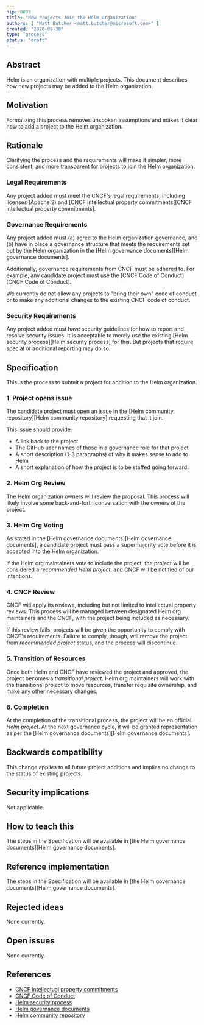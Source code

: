 ```yaml
---
hip: 0003
title: "How Projects Join the Helm Organization"
authors: [ "Matt Butcher <matt.butcher@microsoft.com>" ]
created: "2020-09-30"
type: "process"
status: "draft"
---
```


## Abstract

Helm is an organization with multiple projects. This document describes how new projects may be added to the Helm organization.

## Motivation

Formalizing this process removes unspoken assumptions and makes it clear how to add a project to the Helm organization.

## Rationale

Clarifying the process and the requirements will make it simpler, more consistent, and more transparent for projects to join the Helm organization.

### Legal Requirements

Any project added must meet the CNCF's legal requirements, including licenses (Apache 2) and [CNCF intellectual property commitments][CNCF intellectual property commitments].

### Governance Requirements

Any project added must (a) agree to the Helm organization governance, and (b) have in place a governance structure that meets the requirements set out by the Helm organization in the [Helm governance documents][Helm governance documents].

Additionally, governance requirements from CNCF must be adhered to. For example, any candidate project must use the [CNCF Code of Conduct][CNCF Code of Conduct].

We currently do not allow any projects to "bring their own" code of conduct or to make any additional changes to the existing CNCF code of conduct.

### Security Requirements

Any project added must have security guidelines for how to report and resolve security issues. It is acceptable to merely use the existing [Helm security process][Helm security process] for this. But projects that require special or additional reporting may do so.


## Specification

This is the process to submit a project for addition to the Helm organization.

### 1. Project opens issue

The candidate project must open an issue in the [Helm community repository][Helm community repository] requesting that it join.

This issue should provide:

- A link back to the project
- The GitHub user names of those in a governance role for that project
- A short description (1-3 paragraphs) of why it makes sense to add to Helm
- A short explanation of how the project is to be staffed going forward.

### 2. Helm Org Review

The Helm organization owners will review the proposal. This process will likely involve some back-and-forth conversation with the owners of the project.

### 3. Helm Org Voting

As stated in the [Helm governance documents][Helm governance documents], a candidate project must pass a supermajority vote before it is accepted into the Helm organization.

If the Helm org maintainers vote to include the project, the project will be considered a _recommended Helm project_, and CNCF will be notified of our intentions.

### 4. CNCF Review

CNCF will apply its reviews, including but not limited to intellectual property reviews. This process will be managed between designated Helm org maintainers and the CNCF, with the project being included as necessary.

If this review fails, projects will be given the opportunity to comply with CNCF's requirements. Failure to comply, though, will remove the project from _recommended project_ status, and the process will discontinue.

### 5. Transition of Resources

Once both Helm and CNCF have reviewed the project and approved, the project becomes a _transitional project_. Helm org maintainers will work with the transitional project to move resources, transfer requisite ownership, and make any other necessary changes.

### 6. Completion

At the completion of the transitional process, the project will be an official _Helm project_. At the next governance cycle, it will be granted representation as per the [Helm governance documents][Helm governance documents].



## Backwards compatibility

This change applies to all future project additions and implies no change to the status of existing projects.

## Security implications

Not applicable.

## How to teach this

The steps in the Specification will be available in [the Helm governance documents][Helm governance documents].

## Reference implementation

The steps in the Specification will be available in [the Helm governance documents][Helm governance documents].

## Rejected ideas

None currently.

## Open issues

None currently.

## References

- [CNCF intellectual property commitments](https://github.com/cncf/foundation/blob/master/copyright-notices.md)
- [CNCF Code of Conduct](https://github.com/cncf/foundation/blob/master/code-of-conduct.md)
- [Helm security process](../SECURITY.md)
- [Helm governance documents](../governance/governance.md)
- [Helm community repository](http://github.com/helm/community)

